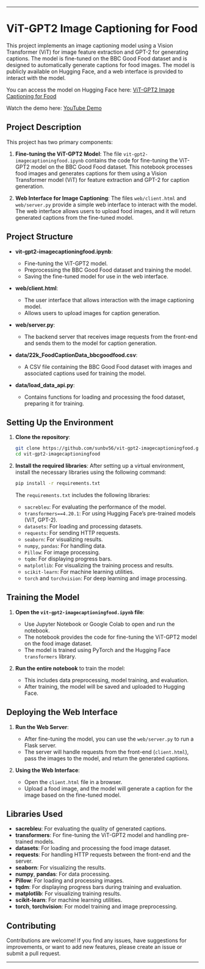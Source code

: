 
---

# ViT-GPT2 Image Captioning for Food

This project implements an image captioning model using a Vision Transformer (ViT) for image feature extraction and GPT-2 for generating captions. The model is fine-tuned on the BBC Good Food dataset and is designed to automatically generate captions for food images. The model is publicly available on Hugging Face, and a web interface is provided to interact with the model.

You can access the model on Hugging Face here: [ViT-GPT2 Image Captioning for Food](https://huggingface.co/sunbv56/vit-gpt2-imagecaptioningfood)

Watch the demo here: [YouTube Demo](https://youtu.be/SFwY1Xytldg?si=apvIjWunsLEgUirT)

## Project Description

This project has two primary components:

1. **Fine-tuning the ViT-GPT2 Model**: The file `vit-gpt2-imagecaptioningfood.ipynb` contains the code for fine-tuning the ViT-GPT2 model on the BBC Good Food dataset. This notebook processes food images and generates captions for them using a Vision Transformer model (ViT) for feature extraction and GPT-2 for caption generation.

2. **Web Interface for Image Captioning**: The files `web/client.html` and `web/server.py` provide a simple web interface to interact with the model. The web interface allows users to upload food images, and it will return generated captions from the fine-tuned model.

## Project Structure

- **vit-gpt2-imagecaptioningfood.ipynb**: 
  - Fine-tuning the ViT-GPT2 model.
  - Preprocessing the BBC Good Food dataset and training the model.
  - Saving the fine-tuned model for use in the web interface.

- **web/client.html**: 
  - The user interface that allows interaction with the image captioning model.
  - Allows users to upload images for caption generation.

- **web/server.py**: 
  - The backend server that receives image requests from the front-end and sends them to the model for caption generation.

- **data/22k_FoodCaptionData_bbcgoodfood.csv**: 
  - A CSV file containing the BBC Good Food dataset with images and associated captions used for training the model.

- **data/load_data_api.py**: 
  - Contains functions for loading and processing the food dataset, preparing it for training.

## Setting Up the Environment

1. **Clone the repository**:
   ```bash
   git clone https://github.com/sunbv56/vit-gpt2-imagecaptioningfood.git
   cd vit-gpt2-imagecaptioningfood
   ```

2. **Install the required libraries**:
   After setting up a virtual environment, install the necessary libraries using the following command:

   ```bash
   pip install -r requirements.txt
   ```

   The `requirements.txt` includes the following libraries:
   - `sacrebleu`: For evaluating the performance of the model.
   - `transformers==4.20.1`: For using Hugging Face’s pre-trained models (ViT, GPT-2).
   - `datasets`: For loading and processing datasets.
   - `requests`: For sending HTTP requests.
   - `seaborn`: For visualizing results.
   - `numpy`, `pandas`: For handling data.
   - `Pillow`: For image processing.
   - `tqdm`: For displaying progress bars.
   - `matplotlib`: For visualizing the training process and results.
   - `scikit-learn`: For machine learning utilities.
   - `torch` and `torchvision`: For deep learning and image processing.

## Training the Model

1. **Open the `vit-gpt2-imagecaptioningfood.ipynb` file**:
   - Use Jupyter Notebook or Google Colab to open and run the notebook.
   - The notebook provides the code for fine-tuning the ViT-GPT2 model on the food image dataset.
   - The model is trained using PyTorch and the Hugging Face `transformers` library.

2. **Run the entire notebook** to train the model:
   - This includes data preprocessing, model training, and evaluation.
   - After training, the model will be saved and uploaded to Hugging Face.

## Deploying the Web Interface

1. **Run the Web Server**:
   - After fine-tuning the model, you can use the `web/server.py` to run a Flask server.
   - The server will handle requests from the front-end (`client.html`), pass the images to the model, and return the generated captions.

2. **Using the Web Interface**:
   - Open the `client.html` file in a browser.
   - Upload a food image, and the model will generate a caption for the image based on the fine-tuned model.

## Libraries Used

- **sacrebleu**: For evaluating the quality of generated captions.
- **transformers**: For fine-tuning the ViT-GPT2 model and handling pre-trained models.
- **datasets**: For loading and processing the food image dataset.
- **requests**: For handling HTTP requests between the front-end and the server.
- **seaborn**: For visualizing the results.
- **numpy**, **pandas**: For data processing.
- **Pillow**: For loading and processing images.
- **tqdm**: For displaying progress bars during training and evaluation.
- **matplotlib**: For visualizing training results.
- **scikit-learn**: For machine learning utilities.
- **torch**, **torchvision**: For model training and image preprocessing.

## Contributing

Contributions are welcome! If you find any issues, have suggestions for improvements, or want to add new features, please create an issue or submit a pull request.

---
